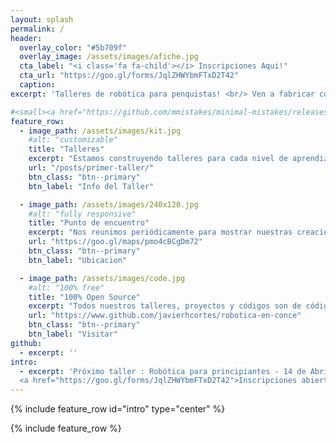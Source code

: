 ```yaml
---
layout: splash
permalink: /
header:
  overlay_color: "#5b709f"
  overlay_image: /assets/images/afiche.jpg
  cta_label: "<i class='fa fa-child'></i> Inscripciones Aqui!"
  cta_url: "https://goo.gl/forms/JqlZHWYbmFTxD2T42"
  caption:
excerpt: 'Talleres de robótica para penquistas! <br/> Ven a fabricar con nosotros tu próximo robot!'

#<small><a href="https://github.com/mmistakes/minimal-mistakes/releases/tag/4.10.1">Latest release v4.11.1</a></small><br/><br/> '
feature_row:
  - image_path: /assets/images/kit.jpg
    #alt: "customizable"
    title: "Talleres"
    excerpt: "Estamos construyendo talleres para cada nivel de aprendizaje."
    url: "/posts/primer-taller/"
    btn_class: "btn--primary"
    btn_label: "Info del Taller"

  - image_path: /assets/images/240x120.jpg
    #alt: "fully responsive"
    title: "Punto de encuentro"
    excerpt: "Nos reunimos periódicamente para mostrar nuestras creaciones!"
    url: "https://goo.gl/maps/pmo4cBCgDm72"
    btn_class: "btn--primary"
    btn_label: "Ubicacion"

  - image_path: /assets/images/code.jpg
    #alt: "100% free"
    title: "100% Open Source"
    excerpt: "Todos nuestros talleres, proyectos y códigos son de código libre."
    url: "https://www.github.com/javierhcortes/robotica-en-conce"
    btn_class: "btn--primary"
    btn_label: "Visitar"
github:
  - excerpt: ''
intro:
  - excerpt: 'Próximo taller : Robótica para principiantes - 14 de Abril <br /> Centro de Creación Concepción  -
  <a href="https://goo.gl/forms/JqlZHWYbmFTxD2T42">Inscripciones abiertas </a>'
---
```


{% include feature_row id="intro" type="center" %}

{% include feature_row %}
